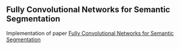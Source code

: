 ## Fully Convolutional Networks for Semantic Segmentation

Implementation of paper [Fully Convolutional Networks for Semantic Segmentation](https://people.eecs.berkeley.edu/~jonlong/long_shelhamer_fcn.pdf)